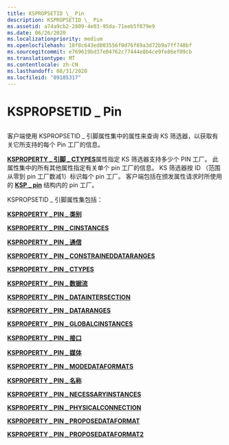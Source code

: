 ```yaml
---
title: KSPROPSETID \_ Pin
description: KSPROPSETID \_ Pin
ms.assetid: a74a9cb2-2809-4e03-95da-71eeb5f079e9
ms.date: 06/26/2020
ms.localizationpriority: medium
ms.openlocfilehash: 18f8c643ed003556f0d76f69a3d72b9a7ff748bf
ms.sourcegitcommit: e769619bd37e04762c77444e8b4ce9fe86ef09cb
ms.translationtype: MT
ms.contentlocale: zh-CN
ms.lasthandoff: 08/31/2020
ms.locfileid: "89185317"
---
```

# <a name="kspropsetid_pin"></a>KSPROPSETID \_ Pin


## <span id="ddk_kspropsetid_pin_ks"></span><span id="DDK_KSPROPSETID_PIN_KS"></span>


客户端使用 KSPROPSETID \_ 引脚属性集中的属性来查询 KS 筛选器，以获取有关它所支持的每个 Pin 工厂的信息。

[**KSPROPERTY \_ 引脚 \_ CTYPES**](ksproperty-pin-ctypes.md)属性指定 KS 筛选器支持多少个 PIN 工厂。 此属性集中的所有其他属性指定有关单个 pin 工厂的信息。 KS 筛选器按 ID （范围从零到 pin 工厂数减1）标识每个 pin 工厂。 客户端包括在颁发属性请求时所使用的 [**KSP \_ pin**](/windows-hardware/drivers/ddi/ks/ns-ks-ksp_pin) 结构内的 pin 工厂。

KSPROPSETID \_ 引脚属性集包括：

[**KSPROPERTY \_ PIN \_ 类别**](ksproperty-pin-category.md)

[**KSPROPERTY \_ PIN \_ CINSTANCES**](ksproperty-pin-cinstances.md)

[**KSPROPERTY \_ PIN \_ 通信**](ksproperty-pin-communication.md)

[**KSPROPERTY \_ PIN \_ CONSTRAINEDDATARANGES**](ksproperty-pin-constraineddataranges.md)

[**KSPROPERTY \_ PIN \_ CTYPES**](ksproperty-pin-ctypes.md)

[**KSPROPERTY \_ PIN \_ 数据流**](ksproperty-pin-dataflow.md)

[**KSPROPERTY \_ PIN \_ DATAINTERSECTION**](ksproperty-pin-dataintersection.md)

[**KSPROPERTY \_ PIN \_ DATARANGES**](ksproperty-pin-dataranges.md)

[**KSPROPERTY \_ PIN \_ GLOBALCINSTANCES**](ksproperty-pin-globalcinstances.md)

[**KSPROPERTY \_ PIN \_ 接口**](ksproperty-pin-interfaces.md)

[**KSPROPERTY \_ PIN \_ 媒体**](ksproperty-pin-mediums.md)

[**KSPROPERTY \_ PIN \_ MODEDATAFORMATS**](ksproperty-pin-modedataformats.md)

[**KSPROPERTY \_ PIN \_ 名称**](ksproperty-pin-name.md)

[**KSPROPERTY \_ PIN \_ NECESSARYINSTANCES**](ksproperty-pin-necessaryinstances.md)

[**KSPROPERTY \_ PIN \_ PHYSICALCONNECTION**](ksproperty-pin-physicalconnection.md)

[**KSPROPERTY \_ PIN \_ PROPOSEDATAFORMAT**](ksproperty-pin-proposedataformat.md)

[**KSPROPERTY \_ PIN \_ PROPOSEDATAFORMAT2**](ksproperty-pin-proposedataformat2.md)

 

